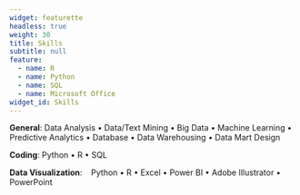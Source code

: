 ```yaml
---
widget: featurette
headless: true
weight: 30
title: Skills
subtitle: null
feature:
  - name: R
  - name: Python
  - name: SQL
  - name: Microsoft Office
widget_id: Skills
---
```

**General**:   Data Analysis •  Data/Text Mining • Big Data • Machine Learning • Predictive Analytics •  Database • Data Warehousing • Data Mart Design

**Coding**:     Python • R • SQL

**Data Visualization**:    Python • R • Excel • Power BI • Adobe Illustrator • PowerPoint